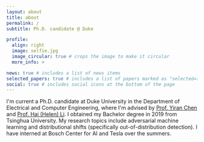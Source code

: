 ```yaml
---
layout: about
title: about
permalink: /
subtitle: Ph.D. candidate @ Duke

profile:
  align: right
  image: selfie.jpg
  image_circular: true # crops the image to make it circular
  more_info: >

news: true # includes a list of news items
selected_papers: true # includes a list of papers marked as "selected={true}"
social: true # includes social icons at the bottom of the page
---
```


I'm current a Ph.D. candidate at Duke University in the Department of Electrical and Computer Engineering, where I'm advised by [Prof. Yiran Chen](https://cei.pratt.duke.edu/people/yiran-chen) and [Prof. Hai (Helen) Li](https://cei.pratt.duke.edu/people/hai-li). I obtained my Bachelor degree in 2019 from Tsinghua University. My research topics include adversarial machine learning and distributional shifts (specifically out-of-distribution detection). I have interned at Bosch Center for AI and Tesla over the summers.

